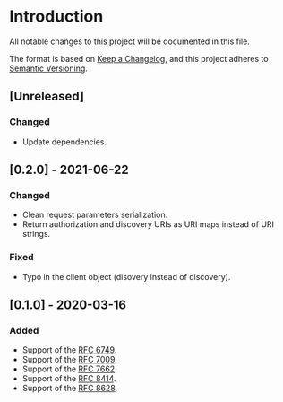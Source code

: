# Introduction
All notable changes to this project will be documented in this file.

The format is based on [Keep a
Changelog](https://keepachangelog.com/en/1.0.0/), and this project
adheres to [Semantic Versioning](https://semver.org/spec/v2.0.0.html).

## [Unreleased]
### Changed
- Update dependencies.

## [0.2.0] - 2021-06-22
### Changed
- Clean request parameters serialization.
- Return authorization and discovery URIs as URI maps instead of URI
  strings.
### Fixed
- Typo in the client object (disovery instead of discovery).

## [0.1.0] - 2020-03-16
### Added
- Support of the [RFC 6749](https://tools.ietf.org/html/rfc6749).
- Support of the [RFC 7009](https://tools.ietf.org/html/rfc7009).
- Support of the [RFC 7662](https://tools.ietf.org/html/rfc7662).
- Support of the [RFC 8414](https://tools.ietf.org/html/rfc8414).
- Support of the [RFC 8628](https://tools.ietf.org/html/rfc8628).
